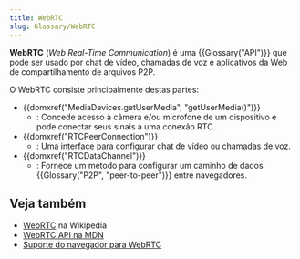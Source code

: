 ```yaml
---
title: WebRTC
slug: Glossary/WebRTC
---
```


**WebRTC** (_Web Real-Time Communication_) é uma {{Glossary("API")}} que pode ser usado por chat de vídeo, chamadas de voz e aplicativos da Web de compartilhamento de arquivos P2P.

O WebRTC consiste principalmente destas partes:

- {{domxref("MediaDevices.getUserMedia", "getUserMedia()")}}
  - : Concede acesso à câmera e/ou microfone de um dispositivo e pode conectar seus sinais a uma conexão RTC.
- {{domxref("RTCPeerConnection")}}
  - : Uma interface para configurar chat de vídeo ou chamadas de voz.
- {{domxref("RTCDataChannel")}}
  - : Fornece um método para configurar um caminho de dados {{Glossary("P2P", "peer-to-peer")}} entre navegadores.

## Veja também

- [WebRTC](https://pt.wikipedia.org/wiki/WebRTC) na Wikipedia
- [WebRTC API na MDN](/pt-BR/docs/Web/API/WebRTC_API)
- [Suporte do navegador para WebRTC](https://caniuse.com/rtcpeerconnection)
